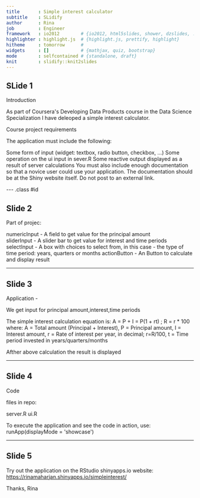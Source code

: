 ```yaml
---
title       : Simple interest calculator
subtitle    : SLidify
author      : Rina
job         : Engineer
framework   : io2012        # {io2012, html5slides, shower, dzslides, ...}
highlighter : highlight.js  # {highlight.js, prettify, highlight}
hitheme     : tomorrow      # 
widgets     : []            # {mathjax, quiz, bootstrap}
mode        : selfcontained # {standalone, draft}
knit        : slidify::knit2slides
---
```


## SLide 1

Introduction

As part of Coursera's Developing Data Products course in the Data Science Specialization I have deleoped a simple interest calculator.

Course project requirements

The application must include the following:

Some form of input (widget: textbox, radio button, checkbox, ...)
Some operation on the ui input in sever.R
Some reactive output displayed as a result of server calculations
You must also include enough documentation so that a novice user could use your application.
The documentation should be at the Shiny website itself. Do not post to an external link.


--- .class #id 

## Slide 2

Part of projec:

numericInput - A field to get value for the principal amount  
sliderInput - A slider bar to get value for interest and time periods 
selectInput - A box with choices to select from, in this case - the type of time period: years, quarters or months
actionButton - An Button to calculate and display result

---  

## Slide 3

Application - 

We get input for principal amount,interest,time periods

The simple interest calculation equation is:
A = P + I = P(1 + rt) ; R = r * 100
where:
A = Total amount (Principal + Interest), P = Principal amount, I = Interest amount, r = Rate of interest per year, in decimal; r=R/100, t = Time period invested in years/quarters/months

Afther above calculation the result is displayed


---  

## Slide 4

Code

files in repo:

server.R
ui.R

To execute the application and see the code in action, use:
runApp(displayMode = 'showcase')

---  

## Slide 5

Try out the application on the RStudio shinyapps.io website:
https://rinamaharjan.shinyapps.io/simpleinterest/


Thanks,
Rina
